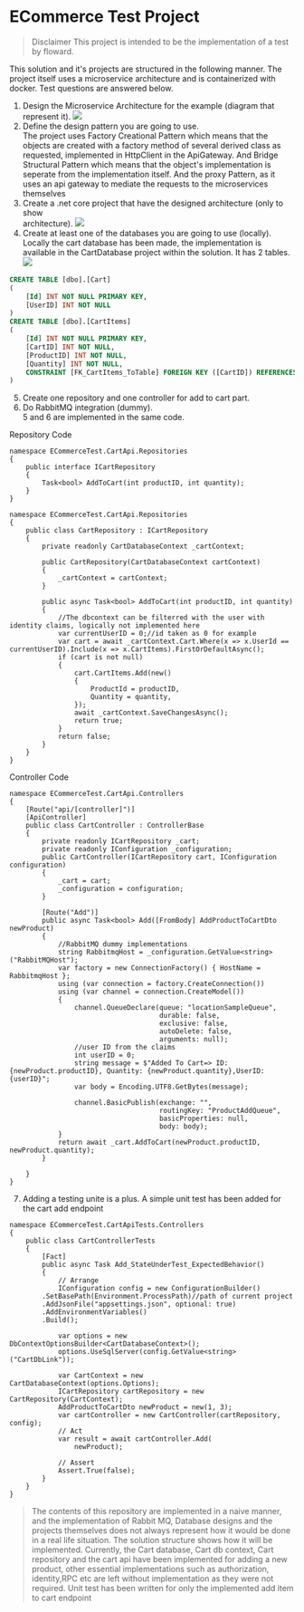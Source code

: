 # ECommerce Test Project
>Disclaimer
>This project is intended to be the implementation of a test by floward. 

This solution and it's projects are structured in the following manner. The project itself uses a microservice architecture and is containerized with docker. Test questions are answered below.

1.  Design the  Microservice Architecture  for the example (diagram that represent  it).  <img src="https://github.com/MFarooqTahir/ECommerceTest/blob/master/Architecture%20Diagram.png?raw=true"></img>
2.  Define the design pattern you are going to use.  
		The project uses
		 Factory Creational Pattern which means that the objects are created with a factory method of several derived class as requested, implemented in HttpClient in the ApiGateway. And Bridge Structural Pattern which means that the object's implementation is seperate from the implementation itself. And the proxy Pattern, as it uses an api gateway to mediate the requests to the microservices themselves
3.  Create a .net core project that have the designed architecture  (only to show  
architecture). 
 <img src="https://github.com/MFarooqTahir/ECommerceTest/blob/master/Solution%20Structure.png?raw=true"></img>
4.  Create  at  least  one of the  databases  you  are  going to use  (locally).  
Locally the cart database has been made, the implementation is available in the CartDatabase project within the solution. It has 2 tables.
<img src="https://github.com/MFarooqTahir/ECommerceTest/blob/master/Cartdb%20Tables.png?raw=true"></img>
```SQL
CREATE TABLE [dbo].[Cart]
(
	[Id] INT NOT NULL PRIMARY KEY, 
    [UserID] INT NOT NULL
)
CREATE TABLE [dbo].[CartItems]
(
	[Id] INT NOT NULL PRIMARY KEY, 
    [CartID] INT NOT NULL, 
    [ProductID] INT NOT NULL, 
    [Quantity] INT NOT NULL, 
    CONSTRAINT [FK_CartItems_ToTable] FOREIGN KEY ([CartID]) REFERENCES [Cart] ([Id])
)
```
5.  Create one repository and one controller for add to cart part.  
6.  Do  RabbitMQ  integration (dummy).  
5 and 6 are implemented in the same code.


Repository Code
```Csharp
namespace ECommerceTest.CartApi.Repositories
{
    public interface ICartRepository
    {
        Task<bool> AddToCart(int productID, int quantity);
    }
}
```
```Csharp
namespace ECommerceTest.CartApi.Repositories
{
    public class CartRepository : ICartRepository
    {
        private readonly CartDatabaseContext _cartContext;
 
        public CartRepository(CartDatabaseContext cartContext)
        {
            _cartContext = cartContext;
        }
 
        public async Task<bool> AddToCart(int productID, int quantity)
        {
            //The dbcontext can be filterred with the user with identity claims, logically not implemented here
            var currentUserID = 0;//id taken as 0 for example
            var cart = await _cartContext.Cart.Where(x => x.UserId == currentUserID).Include(x => x.CartItems).FirstOrDefaultAsync();
            if (cart is not null)
            {
                cart.CartItems.Add(new()
                {
                    ProductId = productID,
                    Quantity = quantity,
                });
                await _cartContext.SaveChangesAsync();
                return true;
            }
            return false;
        }
    }
}
```

Controller Code
```Csharp
namespace ECommerceTest.CartApi.Controllers
{
    [Route("api/[controller]")]
    [ApiController]
    public class CartController : ControllerBase
    {
        private readonly ICartRepository _cart;
        private readonly IConfiguration _configuration;
        public CartController(ICartRepository cart, IConfiguration configuration)
        {
            _cart = cart;
            _configuration = configuration;
        }
 
        [Route("Add")]
        public async Task<bool> Add([FromBody] AddProductToCartDto newProduct)
        {
            //RabbitMQ dummy implementations
            string RabbitmqHost = _configuration.GetValue<string>("RabbitMQHost");
            var factory = new ConnectionFactory() { HostName = RabbitmqHost };
            using (var connection = factory.CreateConnection())
            using (var channel = connection.CreateModel())
            {
                channel.QueueDeclare(queue: "locationSampleQueue",
                                     durable: false,
                                     exclusive: false,
                                     autoDelete: false,
                                     arguments: null);
                //user ID from the claims
                int userID = 0;
                string message = $"Added To Cart=> ID:{newProduct.productID}, Quantity: {newProduct.quantity},UserID:{userID}";
                var body = Encoding.UTF8.GetBytes(message);
 
                channel.BasicPublish(exchange: "",
                                     routingKey: "ProductAddQueue",
                                     basicProperties: null,
                                     body: body);
            }
            return await _cart.AddToCart(newProduct.productID, newProduct.quantity);
        }
 
    }
}
```

7.  Adding a testing unite is a plus.
A simple unit test has been added for the cart add endpoint
```Csharp
namespace ECommerceTest.CartApiTests.Controllers
{
    public class CartControllerTests
    {
        [Fact]
        public async Task Add_StateUnderTest_ExpectedBehavior()
        {
            // Arrange
            IConfiguration config = new ConfigurationBuilder()
        .SetBasePath(Environment.ProcessPath)//path of current project
        .AddJsonFile("appsettings.json", optional: true)
        .AddEnvironmentVariables()
        .Build();
 
            var options = new DbContextOptionsBuilder<CartDatabaseContext>();
            options.UseSqlServer(config.GetValue<string>("CartDbLink"));
 
            var CartContext = new CartDatabaseContext(options.Options);
            ICartRepository cartRepository = new CartRepository(CartContext);
            AddProductToCartDto newProduct = new(1, 3);
            var cartController = new CartController(cartRepository, config);
            // Act
            var result = await cartController.Add(
                newProduct);
 
            // Assert
            Assert.True(false);
        }
    }
}
```

>The contents of this repository are implemented in a naive manner, and the implementation of Rabbit MQ, Database designs and the projects themselves does not always represent how it would be done in a real life situation. The solution structure shows how it will be implemented.
>Currently, the Cart database, Cart db context, Cart repository and the cart api have been implemented for adding a new product, other essential implementations such as authorization, identity,RPC etc are left without implementation as they were not required. 
>Unit test has been written for only the implemented add item to cart endpoint
